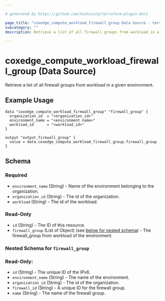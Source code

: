```yaml
---

# generated by https://github.com/hashicorp/terraform-plugin-docs

page_title: "coxedge_compute_workload_firewall_group Data Source - terraform-provider-coxedge"
subcategory: ""
description: Retrieve a list of all firewall groups from workload in a given environment.
  
---
```


# coxedge_compute_workload_firewall_group (Data Source)

Retrieve a list of all firewall groups from workload in a given environment.

Example Usage
---

```
data "coxedge_compute_workload_firewall_group" "firewall_group" {
  organization_id  = "<organization_id>"
  environment_name = "<environment name>"
  workload_id      = "<workload_id>"
}

output "output_firewall_group" {
  value = data.coxedge_compute_workload_firewall_group.firewall_group
}
```

<!-- schema generated by tfplugindocs -->

## Schema

### Required

- `environment_name` (String) - Name of the environment belonging to the organization.
- `organization_id` (String) - The id of the organization.
- `workload` (String) - The id of the workload.

### Read-Only

- `id` (String) - The ID of this resource.
- `firewall_group` (List of Object) (see [below for nested schema](#nestedatt--firewall_group)) - The firewall_group
  from workload of the environment.

<a id="nestedatt--firewall_group"></a>

### Nested Schema for `firewall_group`

### Read-Only:

- `id` (String) - The unique ID of the IPv6.
- `environment_name` (String) - The name of the environment.
- `organization_id` (String) - The id of the organization.
- `firewall_id` (String) - A unique ID for the firewall group.
- `name` (String) - The name of the firewall group.

